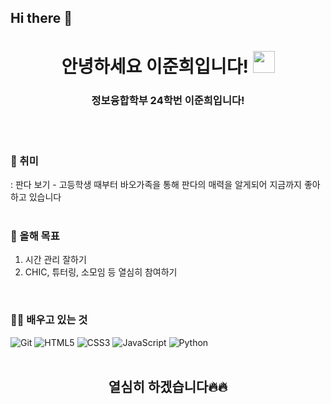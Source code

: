 ## Hi there 👋

<!--
**junhee333/junhee333** is a ✨ _special_ ✨ repository because its `README.md` (this file) appears on your GitHub profile.

Here are some ideas to get you started:

- 🔭 I’m currently working on ...
- 🌱 I’m currently learning ...
- 👯 I’m looking to collaborate on ...
- 🤔 I’m looking for help with ...
- 💬 Ask me about ...
- 📫 How to reach me: ...
- 😄 Pronouns: ...
- ⚡ Fun fact: ...
-->

<h1 align="center"><b>안녕하세요 이준희입니다! </b><img src="https://media.giphy.com/media/hvRJCLFzcasrR4ia7z/giphy.gif" width="35"></h1>
<h3 align="center">정보융합학부 24학번 이준희입니다!</h3>
<br/>
<br/>

### 🎯 취미
: 판다 보기 - 고등학생 때부터 바오가족을 통해 판다의 매력을 알게되어 지금까지 좋아하고 있습니다
<br/>
<br/>

### 🌱 올해 목표
1. 시간 관리 잘하기
2. CHIC, 튜터링, 소모임 등 열심히 참여하기
<br/>

### 👨‍💻 배우고 있는 것
![Git](https://img.shields.io/badge/git-%23F05033.svg?style=for-the-badge&logo=git&logoColor=white)
![HTML5](https://img.shields.io/badge/HTML5%20-%23E34F26.svg?style=for-the-badge&logo=html5&logoColor=white)
![CSS3](https://img.shields.io/badge/CSS%20-%231572B6.svg?style=for-the-badge&logo=css3&logoColor=white)
![JavaScript](https://img.shields.io/badge/JavaScript%20-%23F7DF1E.svg?style=for-the-badge&logo=javascript&logoColor=black)
![Python](https://img.shields.io/badge/Python%20-%2314354C.svg?style=for-the-badge&logo=python&logoColor=white)
<br/>
<br/>

<h2 align="center">열심히 하겠습니다🔥🔥</h2>

